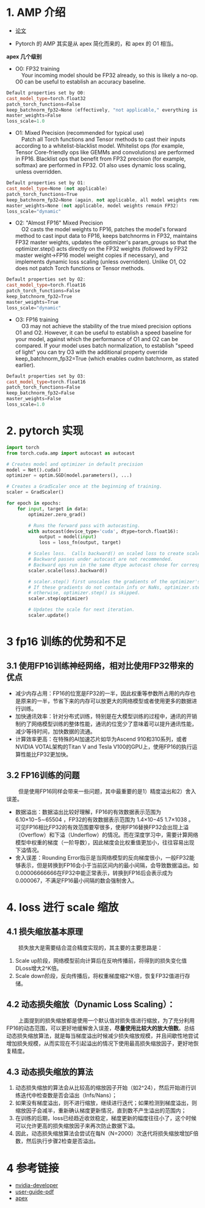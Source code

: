 # 1. AMP 介绍
- [论文](https://github.com/Elvin-Ma/ai_papers/blob/main/mixed_precision/mixed-precision.md)

- Pytorch 的 AMP 其实是从 apex 简化而来的，和 apex 的 O1 相当。

**apex 几个级别** <br>

- O0: FP32 training <br>
&nbsp;&nbsp;&nbsp;&nbsp;Your incoming model should be FP32 already, so this is likely a no-op. O0 can be useful to establish an accuracy baseline. <br>
```c++
Default properties set by O0:
cast_model_type=torch.float32
patch_torch_functions=False
keep_batchnorm_fp32=None (effectively, "not applicable," everything is FP32)
master_weights=False
loss_scale=1.0
```

- O1: Mixed Precision (recommended for typical use)  <br>
&nbsp;&nbsp;&nbsp;&nbsp;Patch all Torch functions and Tensor methods to cast their inputs according to a whitelist-blacklist model. Whitelist ops (for example, Tensor Core-friendly ops like GEMMs and convolutions) are performed in FP16. Blacklist ops that benefit from FP32 precision (for example, softmax) are performed in FP32. O1 also uses dynamic loss scaling, unless overridden. <br>
```c++
Default properties set by O1:
cast_model_type=None (not applicable)
patch_torch_functions=True
keep_batchnorm_fp32=None (again, not applicable, all model weights remain FP32)
master_weights=None (not applicable, model weights remain FP32)
loss_scale="dynamic"
```

- O2: "Almost FP16" Mixed Precision  <br>
&nbsp;&nbsp;&nbsp;&nbsp;O2 casts the model weights to FP16, patches the model's forward method to cast input data to FP16, keeps batchnorms in FP32, maintains FP32 master weights, updates the optimizer's param_groups so that the optimizer.step() acts directly on the FP32 weights (followed by FP32 master weight->FP16 model weight copies if necessary), and implements dynamic loss scaling (unless overridden). Unlike O1, O2 does not patch Torch functions or Tensor methods. <br>
```c++
Default properties set by O2:
cast_model_type=torch.float16
patch_torch_functions=False
keep_batchnorm_fp32=True
master_weights=True
loss_scale="dynamic"
```

- O3: FP16 training  <br>
&nbsp;&nbsp;&nbsp;&nbsp;O3 may not achieve the stability of the true mixed precision options O1 and O2. However, it can be useful to establish a speed baseline for your model, against which the performance of O1 and O2 can be compared. If your model uses batch normalization, to establish "speed of light" you can try O3 with the additional property override keep_batchnorm_fp32=True (which enables cudnn batchnorm, as stated earlier). <br>
```c++
Default properties set by O3:
cast_model_type=torch.float16
patch_torch_functions=False
keep_batchnorm_fp32=False
master_weights=False
loss_scale=1.0
```

# 2. pytorch 实现
```python
import torch
from torch.cuda.amp import autocast as autocast

# Creates model and optimizer in default precision
model = Net().cuda()
optimizer = optim.SGD(model.parameters(), ...)

# Creates a GradScaler once at the beginning of training.
scaler = GradScaler()

for epoch in epochs:
    for input, target in data:
        optimizer.zero_grad()

        # Runs the forward pass with autocasting.
        with autocast(device_type='cuda', dtype=torch.float16):
            output = model(input)
            loss = loss_fn(output, target)

        # Scales loss.  Calls backward() on scaled loss to create scaled gradients.
        # Backward passes under autocast are not recommended.
        # Backward ops run in the same dtype autocast chose for corresponding forward ops.
        scaler.scale(loss).backward()

        # scaler.step() first unscales the gradients of the optimizer's assigned params.
        # If these gradients do not contain infs or NaNs, optimizer.step() is then called,
        # otherwise, optimizer.step() is skipped.
        scaler.step(optimizer)

        # Updates the scale for next iteration.
        scaler.update()
```

# 3 fp16 训练的优势和不足
## 3.1 使用FP16训练神经网络，相对比使用FP32带来的优点
- 减少内存占用：FP16的位宽是FP32的一半，因此权重等参数所占用的内存也是原来的一半，节省下来的内存可以放更大的网络模型或者使用更多的数据进行训练。
- 加快通讯效率：针对分布式训练，特别是在大模型训练的过程中，通讯的开销制约了网络模型训练的整体性能，通讯的位宽少了意味着可以提升通讯性能，减少等待时间，加快数据的流通。
- 计算效率更高：在特殊的AI加速芯片如华为Ascend 910和310系列，或者NVIDIA VOTAL架构的Titan V and Tesla V100的GPU上，使用FP16的执行运算性能比FP32更加快。

## 3.2 FP16训练的问题
&nbsp;&nbsp;&nbsp;&nbsp;&nbsp;&nbsp;&nbsp;&nbsp;但是使用FP16同样会带来一些问题，其中最重要的是1）精度溢出和2）舍入误差。<br>
- 数据溢出：数据溢出比较好理解，FP16的有效数据表示范围为 6.10×10−5∼65504 ，FP32的有效数据表示范围为 1.4×10−45 1.7×1038 。可见FP16相比FP32的有效范围要窄很多，使用FP16替换FP32会出现上溢（Overflow）和下溢（Underflow）的情况。而在深度学习中，需要计算网络模型中权重的梯度（一阶导数），因此梯度会比权重值更加小，往往容易出现下溢情况。<br>
- 舍入误差：Rounding Error指示是当网络模型的反向梯度很小，一般FP32能够表示，但是转换到FP16会小于当前区间内的最小间隔，会导致数据溢出。如0.00006666666在FP32中能正常表示，转换到FP16后会表示成为0.000067，不满足FP16最小间隔的数会强制舍入。<br>

# 4. loss 进行 scale 缩放
## 4.1 损失缩放基本原理
&nbsp;&nbsp;&nbsp;&nbsp;&nbsp;&nbsp;&nbsp;&nbsp;损失放大是需要结合混合精度实现的，其主要的主要思路是：<br>
1. Scale up阶段，网络模型前向计算后在反响传播前，将得到的损失变化值DLoss增大2^K倍。
2. Scale down阶段，反向传播后，将权重梯度缩2^K倍，恢复FP32值进行存储。
  
## 4.2 动态损失缩放（Dynamic Loss Scaling）：
&nbsp;&nbsp;&nbsp;&nbsp;&nbsp;&nbsp;&nbsp;&nbsp;上面提到的损失缩放都是使用一个默认值对损失值进行缩放，为了充分利用FP16的动态范围，可以更好地缓解舍入误差，**尽量使用比较大的放大倍数**。总结动态损失缩放算法，就是每当梯度溢出时候减少损失缩放规模，并且间歇性地尝试增加损失规模，从而实现在不引起溢出的情况下使用最高损失缩放因子，更好地恢复精度。<br>

## 4.3 动态损失缩放的算法
1. 动态损失缩放的算法会从比较高的缩放因子开始（如2^24），然后开始进行训练迭代中检查数是否会溢出（Infs/Nans）；
2. 如果没有梯度溢出，则不进行缩放，继续进行迭代；如果检测到梯度溢出，则缩放因子会减半，重新确认梯度更新情况，直到数不产生溢出的范围内；
3. 在训练的后期，loss已经趋近收敛稳定，梯度更新的幅度往往小了，这个时候可以允许更高的损失缩放因子来再次防止数据下溢。
4. 因此，动态损失缩放算法会尝试在每N（N=2000）次迭代将损失缩放增加F倍数，然后执行步骤2检查是否溢出。

# 4 参考链接
- [nvidia-developer](https://developer.nvidia.com/blog/mixed-precision-training-deep-neural-networks/)
- [user-guide-pdf](https://docs.nvidia.com/deeplearning/performance/pdf/Training-Mixed-Precision-User-Guide.pdf)
- [apex](https://github.com/NVIDIA/apex/blob/master/docs/source/amp.rst)
